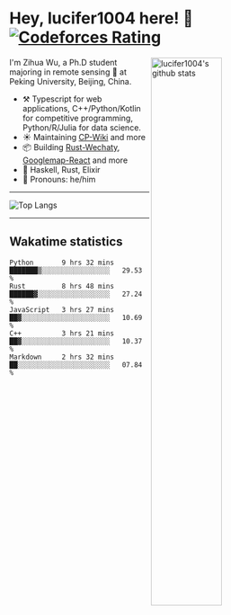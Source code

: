 # Hey, lucifer1004 here! :wave: [![Codeforces Rating](https://cfrating.ihcr.top/?user=lucifer1004&style=flat-square)](https://codeforces.com/profile/lucifer1004)

<img width="50%" align="right" alt="lucifer1004's github stats" src="https://github-readme-stats.vercel.app/api?username=lucifer1004&show_icons=true">

I'm Zihua Wu, a Ph.D student majoring in remote sensing :satellite: at Peking University, Beijing, China.

- :hammer_and_pick: Typescript for web applications, C++/Python/Kotlin for competitive programming, Python/R/Julia for data science.
- :sunny: Maintaining [CP-Wiki](https://cp-wiki.vercel.app) and more 
- :package: Building [Rust-Wechaty](https://github.com/wechaty/rust-wechaty), [Googlemap-React](https://github.com/googlemap-react/googlemap-react) and more
- :seedling: Haskell, Rust, Elixir
- :man: Pronouns: he/him

---

![Top Langs](https://github-readme-stats.vercel.app/api/top-langs/?username=lucifer1004&layout=compact)

---

## Wakatime statistics

<!--START_SECTION:waka-->
```text
Python       9 hrs 32 mins   ███████▒░░░░░░░░░░░░░░░░░   29.53 % 
Rust         8 hrs 48 mins   ██████▓░░░░░░░░░░░░░░░░░░   27.24 % 
JavaScript   3 hrs 27 mins   ██▓░░░░░░░░░░░░░░░░░░░░░░   10.69 % 
C++          3 hrs 21 mins   ██▓░░░░░░░░░░░░░░░░░░░░░░   10.37 % 
Markdown     2 hrs 32 mins   ██░░░░░░░░░░░░░░░░░░░░░░░   07.84 % 
```
<!--END_SECTION:waka-->
